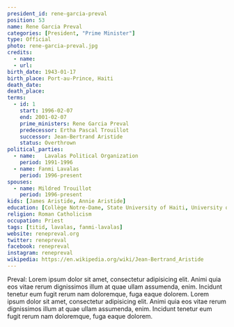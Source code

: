 ```yaml
---
president_id: rene-garcia-preval
position: 53
name: Rene Garcia Preval
categories: [President, "Prime Minister"]
type: Official
photo: rene-garcia-preval.jpg
credits:
  - name:
  - url:
birth_date: 1943-01-17
birth_place: Port-au-Prince, Haiti
death_date:
death_place:
terms:
  - id: 1
    start: 1996-02-07
    end: 2001-02-07
    prime_ministers: Rene Garcia Preval
    predecessor: Ertha Pascal Trouillot
    successor: Jean-Bertrand Aristide
    status: Overthrown
political_parties:
  - name: 	Lavalas Political Organization
    period: 1991-1996
  - name: Fanmi Lavalas
    period: 1996-present
spouses:
  - name: Mildred Trouillot
    period: 1996-present
kids: [James Aristide, Annie Aristide]
education: [Collège Notre-Dame, State University of Haiti, University of South Africa]
religion: Roman Catholicism
occupation: Priest
tags: [titid, lavalas, fanmi-lavalas]
website: renepreval.org
twitter: renepreval
facebook: renepreval
instagram: renepreval
wikipedia: https://en.wikipedia.org/wiki/Jean-Bertrand_Aristide
---
```

Preval: Lorem ipsum dolor sit amet, consectetur adipisicing elit. Animi quia eos vitae rerum dignissimos illum at quae ullam assumenda, enim. Incidunt tenetur eum fugit rerum nam doloremque, fuga eaque dolorem. Lorem ipsum dolor sit amet, consectetur adipisicing elit. Animi quia eos vitae rerum dignissimos illum at quae ullam assumenda, enim. Incidunt tenetur eum fugit rerum nam doloremque, fuga eaque dolorem.
